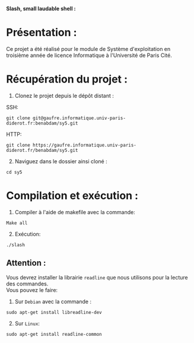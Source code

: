 **Slash, small laudable shell :**

# Présentation :
Ce projet a été réalisé pour le module de Système d'exploitation en troisième année de licence Informatique à l'Université de Paris Cité.


# Récupération du projet : 
1. Clonez le projet depuis le dépôt distant :

SSH:
```
git clone git@gaufre.informatique.univ-paris-diderot.fr:benabdam/sy5.git
```
HTTP:
```
git clone https://gaufre.informatique.univ-paris-diderot.fr/benabdam/sy5.git
```
2. Naviguez dans le dossier ainsi cloné :
```
cd sy5
```
# Compilation et exécution : 
1. Compiler à l'aide de makefile avec la commande:
```
Make all
```
2. Exécution:
```
./slash
```

## Attention :
Vous devrez installer la librairie `readline` que nous utilisons pour la lecture des commandes.  
Vous pouvez le faire: 

1. Sur `Debian` avec la commande :
```
sudo apt-get install libreadline-dev 
```
2. Sur `Linux`: 
```
sudo apt-get install readline-common
```
